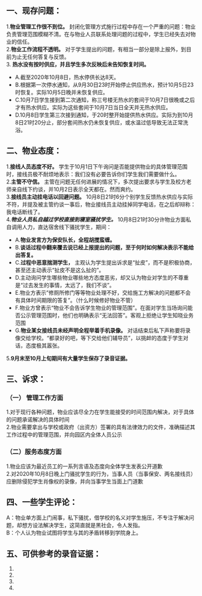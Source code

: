 ## 一、现存问题：
1.**物业管理工作很不到位。** 封闭化管理方式施行过程中存在一个严重的问题：物业负责管理范围模糊不清。在与物业人员联系处理问题的过程中，学生已经失去对物业的信任。  
2.**物业工作流程不透明。** 对于学生提出的问题，有相当一部分是除上报外，到目前为止无任何答复与反馈。  
3. **热水没有按时供应，并且学生多次反映后未告知恢复时间。**  
  + A.截至2020年10月8日，热水停供长达8天。  
  + B.根据第一次停水通知，从9月30日23时开始停止供应热水，预计10月5日23时恢复。实际10月5日晚并未恢复供应。  
  + C.10月7日学生接到第二次通知，称三号楼无热水的套间于10月7日很晚或之后才有热水供应。实际为这些套间于10月7日当日全天并无热水供应。  
  + D.10月8日学生第三次接到通知，于20时整开始提供热水供应。实际为到10月8日21时20分止，部分套间热水仍未恢复供应，或水温过低导致无法正常洗浴。  

## 二、物业态度：  
1.**接线人员态度不好。** 学生于10月1日下午询问是否能提供物业的具体管理范围时，接线员极不耐烦地表示：我们没有必要告诉你们学生我们需要做什么。  
2.**主管不守信。** 主管在问题无任何进展的情况下，多次提出要求与学生及校方老师亲自线下约谈，并10月2日表示全天都在。然而爽约。  
3.**接线员主动挂电话以回避问题。** 10月8日21时6分个别学生反馈热水供应与实际不符，并提及被主管约谈一事后，物业接线员主动挂掉同学电话，在之后却辩称：我电话断线了。  
4.***物业人员私自越过学校直接到寝室骚扰学生。*** 10月8日21时30分许物业方面私自调用人力，直达宿舍线下骚扰学生，期间：  
  + A.**物业发言方为保安队长，全程胡搅蛮缠。**  
  + B.**谈话过程中翻来覆去说已经上报提出的问题，至于何时如何解决表示不能给出答复。**  
  + C.**过程中恶意揣测学生，** 主观认为学生提出诉求是“扯皮”，而不是积极协商，甚至还主动表示“扯皮不是这么扯的”。  
  + D.主动询问学生哪些物业哪些地方态度恶劣，却又认为物业对学生的不尊重是“过去发生的事情，太远了，我们不谈”。  
  + E.物业方表示”修厕所修门等等物业处理不好，交给施工方解决的问题都不会有具体时间期限的答复”。（什么时候修好物业不管）  
  + F.物业方曾表示“物业不会告诉学生物业的管理范围”。在面对学生当场询问能否公示管理范围时，他们也明确表示“无法回答”。客观上拒绝让学生知晓业务范围  
  + G.**物业某女接线员未经声明全程举着手机录像。** 对话结束后私下声称要将录像交给学校。“都录好的吧，等下交给他们辅导员”，以挑衅的态度于学生对话，态度极其嚣张。  
  
5.**9月末至10月上旬期间有大量学生保存了录音证据。**  

## 三、诉求：
### （一） 管理工作方面  
1.对于现行各种问题，物业应该尽全力在学生能接受的时间范围内解决，对于具体的问题承诺解决的具体时间  
2.物业需要拿出与学校或政府（出资方）签署的具有法律效力的文件，准确描述其工作过程中的管理范围，并向园区内全体人员公示  

### （二）服务态度方面  
1.物业应该为最近员工的一系列言语及态度向全体学生发表公开道歉  
2.对2020年10月8日晚上门骚扰学生的行为，当事人员（当事保安、两名接线员）应删除侵犯学生肖像权的录像，并向当事学生当面上门道歉  

## 四、一些学生评论：  
A：物业单方面上门闹事，私下骚扰，借学校的名义对学生施压，不专注于解决问题，却想方设法解决学生，这简直就是黑社会，令人发指。  
B：个人认为物业试图将学生与其的矛盾转移到学院身上。  

## 五、可供参考的录音证据：
1.  
2.  
3.  
4.  














